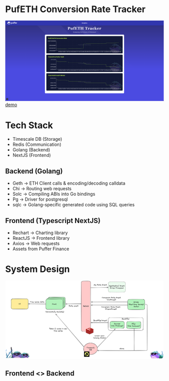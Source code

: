 # PufETH Conversion Rate Tracker

![site](site.png)
[demo](https://youtu.be/UWrf2U2yJho)

# Tech Stack

- Timescale DB (Storage)
- Redis (Communication)
- Golang (Backend)
- NextJS (Frontend)

## Backend (Golang)

- Geth -> ETH Client calls & encoding/decoding calldata
- Chi -> Routing web requests
- Solc -> Compiling ABIs into Go bindings
- Pg -> Driver for postgresql
- sqlc -> Golang-specific generated code using SQL queries

## Frontend (Typescript NextJS)

- Rechart -> Charting library
- ReactJS -> Frontend library
- Axios -> Web requests
- Assets from Puffer Finance

# System Design

![design](sys-design.png)

## Frontend <> Backend
